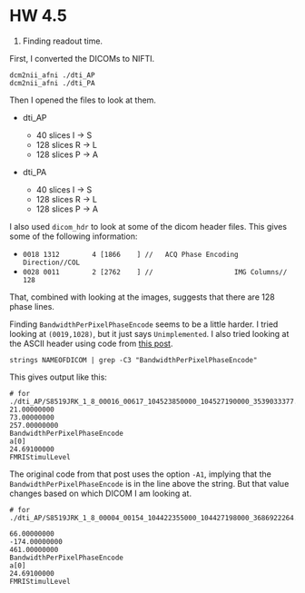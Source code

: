 # HW 4.5

1) Finding readout time.

First, I converted the DICOMs to NIFTI.

`dcm2nii_afni ./dti_AP`  
`dcm2nii_afni ./dti_PA`

Then I opened the files to look at them.

- dti_AP
	- 40 slices I -> S
	- 128 slices R -> L
	- 128 slices P -> A 

- dti_PA
	- 40 slices I -> S
	- 128 slices R -> L
	- 128 slices P -> A

I also used `dicom_hdr` to look at some of the dicom header files. This gives some of the following information:

* `0018 1312        4 [1866    ] //   ACQ Phase Encoding Direction//COL `
* `0028 0011        2 [2762    ] //                    IMG Columns// 128`

That, combined with looking at the images, suggests that there are 128 phase lines.

Finding `BandwidthPerPixelPhaseEncode` seems to be a little harder. I tried looking at `(0019,1028)`, but it just says `Unimplemented`. I also tried looking at the ASCII header using code from [this post](https://www.jiscmail.ac.uk/cgi-bin/webadmin?A2=fsl;92bd6f89.1403).

`strings NAMEOFDICOM | grep -C3 "BandwidthPerPixelPhaseEncode"`

This gives output like this:

```
# for ./dti_AP/S8519JRK_1_8_00016_00617_104523850000_104527190000_3539033377.dcm
21.00000000
73.00000000
257.00000000
BandwidthPerPixelPhaseEncode
a[0]
24.69100000
FMRIStimulLevel
```

The original code from that post uses the option `-A1`, implying that the `BandwidthPerPixelPhaseEncode` is in the line above the string. But that value changes based on which DICOM I am looking at.

```
# for ./dti_AP/S8519JRK_1_8_00004_00154_104422355000_104427198000_3686922264.dcm 

66.00000000
-174.00000000
461.00000000
BandwidthPerPixelPhaseEncode
a[0]
24.69100000
FMRIStimulLevel
```
